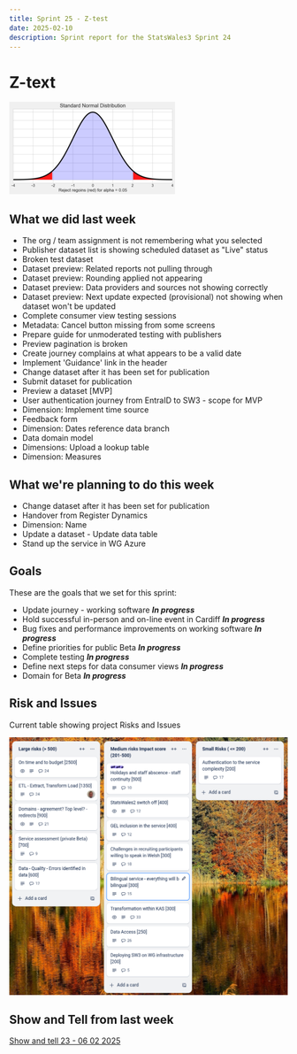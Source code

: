 ```yaml
---
title: Sprint 25 - Z-test  
date: 2025-02-10
description: Sprint report for the StatsWales3 Sprint 24 
---
```


Z-text
=============

![Z-test](Zhypothesis.png)

What we did last week
------------------------

- The org / team assignment is not remembering what you selected
- Publisher dataset list is showing scheduled dataset as "Live" status
- Broken test dataset
- Dataset preview: Related reports not pulling through
- Dataset preview: Rounding applied not appearing
- Dataset preview: Data providers and sources not showing correctly
- Dataset preview: Next update expected (provisional) not showing when dataset won't be updated
- Complete consumer view testing sessions
- Metadata: Cancel button missing from some screens
- Prepare guide for unmoderated testing with publishers
- Preview pagination is broken
- Create journey complains at what appears to be a valid date
- Implement 'Guidance' link in the header
- Change dataset after it has been set for publication
- Submit dataset for publication
- Preview a dataset [MVP]
- User authentication journey from EntraID to SW3  - scope for MVP
- Dimension: Implement time source
- Feedback form
- Dimension: Dates reference data branch
- Data domain model
- Dimensions: Upload a lookup table
- Dimension: Measures

What we're planning to do this week
-----------------------------------

- Change dataset after it has been set for publication
- Handover from Register Dynamics
- Dimension: Name
- Update a dataset - Update data table
- Stand up the service in WG Azure

Goals
-----------------------------------

These are the goals that we set for this sprint:

- Update journey - working software <span class="badge bg-info">_**In progress**_</span>
- Hold successful in-person and on-line event in Cardiff <span class="badge bg-info">_**In progress**_</span>
- Bug fixes and performance improvements on working software <span class="badge bg-info">_**In progress**_</span>
- Define priorities for public Beta <span class="badge bg-info">_**In progress**_</span>
- Complete testing <span class="badge bg-info">_**In progress**_</span>
- Define next steps for data consumer views <span class="badge bg-info">_**In progress**_</span>
- Domain for Beta <span class="badge bg-info">_**In progress**_</span>

Risk and Issues
-------------------------------

Current table showing project Risks and Issues

![Risks and Issues](RisksBoard20250210.png)

Show and Tell from last week
----------------------------

[Show and tell 23 - 06 02 2025](https://drive.google.com/file/d/1VIuKiiOxv0v0fFMTJfcVDftiLi5n23WK/view?usp=sharing)



